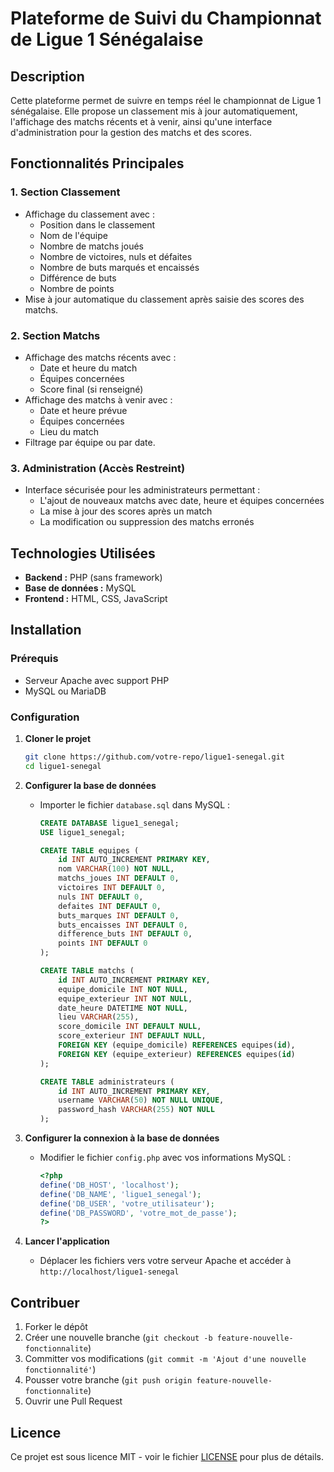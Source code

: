 # Plateforme de Suivi du Championnat de Ligue 1 Sénégalaise

## Description
Cette plateforme permet de suivre en temps réel le championnat de Ligue 1 sénégalaise. Elle propose un classement mis à jour automatiquement, l'affichage des matchs récents et à venir, ainsi qu'une interface d'administration pour la gestion des matchs et des scores.

## Fonctionnalités Principales

### 1. Section Classement
- Affichage du classement avec :
  - Position dans le classement
  - Nom de l'équipe
  - Nombre de matchs joués
  - Nombre de victoires, nuls et défaites
  - Nombre de buts marqués et encaissés
  - Différence de buts
  - Nombre de points
- Mise à jour automatique du classement après saisie des scores des matchs.

### 2. Section Matchs
- Affichage des matchs récents avec :
  - Date et heure du match
  - Équipes concernées
  - Score final (si renseigné)
- Affichage des matchs à venir avec :
  - Date et heure prévue
  - Équipes concernées
  - Lieu du match
- Filtrage par équipe ou par date.

### 3. Administration (Accès Restreint)
- Interface sécurisée pour les administrateurs permettant :
  - L'ajout de nouveaux matchs avec date, heure et équipes concernées
  - La mise à jour des scores après un match
  - La modification ou suppression des matchs erronés

## Technologies Utilisées
- **Backend :** PHP (sans framework)
- **Base de données :** MySQL
- **Frontend :** HTML, CSS, JavaScript

## Installation

### Prérequis
- Serveur Apache avec support PHP
- MySQL ou MariaDB

### Configuration
1. **Cloner le projet**
   ```sh
   git clone https://github.com/votre-repo/ligue1-senegal.git
   cd ligue1-senegal
   ```
2. **Configurer la base de données**
   - Importer le fichier `database.sql` dans MySQL :
     ```sql
     CREATE DATABASE ligue1_senegal;
     USE ligue1_senegal;
     
     CREATE TABLE equipes (
         id INT AUTO_INCREMENT PRIMARY KEY,
         nom VARCHAR(100) NOT NULL,
         matchs_joues INT DEFAULT 0,
         victoires INT DEFAULT 0,
         nuls INT DEFAULT 0,
         defaites INT DEFAULT 0,
         buts_marques INT DEFAULT 0,
         buts_encaisses INT DEFAULT 0,
         difference_buts INT DEFAULT 0,
         points INT DEFAULT 0
     );

     CREATE TABLE matchs (
         id INT AUTO_INCREMENT PRIMARY KEY,
         equipe_domicile INT NOT NULL,
         equipe_exterieur INT NOT NULL,
         date_heure DATETIME NOT NULL,
         lieu VARCHAR(255),
         score_domicile INT DEFAULT NULL,
         score_exterieur INT DEFAULT NULL,
         FOREIGN KEY (equipe_domicile) REFERENCES equipes(id),
         FOREIGN KEY (equipe_exterieur) REFERENCES equipes(id)
     );

     CREATE TABLE administrateurs (
         id INT AUTO_INCREMENT PRIMARY KEY,
         username VARCHAR(50) NOT NULL UNIQUE,
         password_hash VARCHAR(255) NOT NULL
     );
     ```

3. **Configurer la connexion à la base de données**
   - Modifier le fichier `config.php` avec vos informations MySQL :
     ```php
     <?php
     define('DB_HOST', 'localhost');
     define('DB_NAME', 'ligue1_senegal');
     define('DB_USER', 'votre_utilisateur');
     define('DB_PASSWORD', 'votre_mot_de_passe');
     ?>
     ```

4. **Lancer l'application**
   - Déplacer les fichiers vers votre serveur Apache et accéder à `http://localhost/ligue1-senegal`

## Contribuer
1. Forker le dépôt
2. Créer une nouvelle branche (`git checkout -b feature-nouvelle-fonctionnalite`)
3. Committer vos modifications (`git commit -m 'Ajout d'une nouvelle fonctionnalité'`)
4. Pousser votre branche (`git push origin feature-nouvelle-fonctionnalite`)
5. Ouvrir une Pull Request

## Licence
Ce projet est sous licence MIT - voir le fichier [LICENSE](LICENSE) pour plus de détails.


